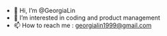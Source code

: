 - 👋 Hi, I’m @GeorgiaLin
- 👀 I’m interested in coding and product management 
- 📫 How to reach me : georgialin1999@gmail.com
<!---
GeorgiaLin/GeorgiaLin is a ✨ special ✨ repository because its `README.md` (this file) appears on your GitHub profile.
You can click the Preview link to take a look at your changes.
--->
